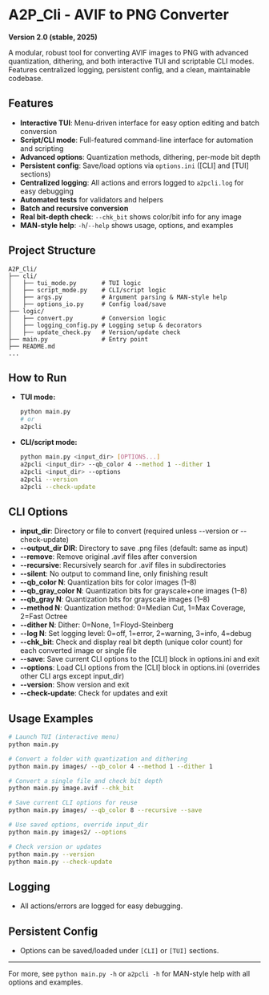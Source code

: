 # A2P_Cli - AVIF to PNG Converter

**Version 2.0 (stable, 2025)**

A modular, robust tool for converting AVIF images to PNG with advanced quantization, dithering, and both interactive TUI and scriptable CLI modes. Features centralized logging, persistent config, and a clean, maintainable codebase.

## Features
- **Interactive TUI**: Menu-driven interface for easy option editing and batch conversion
- **Script/CLI mode**: Full-featured command-line interface for automation and scripting
- **Advanced options**: Quantization methods, dithering, per-mode bit depth
- **Persistent config**: Save/load options via `options.ini` ([CLI] and [TUI] sections)
- **Centralized logging**: All actions and errors logged to `a2pcli.log` for easy debugging
- **Automated tests** for validators and helpers
- **Batch and recursive conversion**
- **Real bit-depth check**: `--chk_bit` shows color/bit info for any image
- **MAN-style help**: `-h`/`--help` shows usage, options, and examples

## Project Structure
```
A2P_Cli/
├── cli/
│   ├── tui_mode.py       # TUI logic
│   ├── script_mode.py    # CLI/script logic
│   ├── args.py           # Argument parsing & MAN-style help
│   ├── options_io.py     # Config load/save
├── logic/
│   ├── convert.py        # Conversion logic
│   ├── logging_config.py # Logging setup & decorators
│   ├── update_check.py   # Version/update check
├── main.py               # Entry point
├── README.md
...
```

## How to Run
- **TUI mode:**
  ```sh
  python main.py
  # or
  a2pcli
  ```
- **CLI/script mode:**
  ```sh
  python main.py <input_dir> [OPTIONS...]
  a2pcli <input_dir> --qb_color 4 --method 1 --dither 1
  a2pcli <input_dir> --options
  a2pcli --version
  a2pcli --check-update
  ```

## CLI Options
- **input_dir**: Directory or file to convert (required unless --version or --check-update)
- **--output_dir DIR**: Directory to save .png files (default: same as input)
- **--remove**: Remove original .avif files after conversion
- **--recursive**: Recursively search for .avif files in subdirectories
- **--silent**: No output to command line, only finishing result
- **--qb_color N**: Quantization bits for color images (1–8)
- **--qb_gray_color N**: Quantization bits for grayscale+one images (1–8)
- **--qb_gray N**: Quantization bits for grayscale images (1–8)
- **--method N**: Quantization method: 0=Median Cut, 1=Max Coverage, 2=Fast Octree
- **--dither N**: Dither: 0=None, 1=Floyd-Steinberg
- **--log N**: Set logging level: 0=off, 1=error, 2=warning, 3=info, 4=debug
- **--chk_bit**: Check and display real bit depth (unique color count) for each converted image or single file
- **--save**: Save current CLI options to the [CLI] block in options.ini and exit
- **--options**: Load CLI options from the [CLI] block in options.ini (overrides other CLI args except input_dir)
- **--version**: Show version and exit
- **--check-update**: Check for updates and exit

## Usage Examples
```sh
# Launch TUI (interactive menu)
python main.py

# Convert a folder with quantization and dithering
python main.py images/ --qb_color 4 --method 1 --dither 1

# Convert a single file and check bit depth
python main.py image.avif --chk_bit

# Save current CLI options for reuse
python main.py images/ --qb_color 8 --recursive --save

# Use saved options, override input_dir
python main.py images2/ --options

# Check version or updates
python main.py --version
python main.py --check-update
```

## Logging
- All actions/errors are logged for easy debugging.

## Persistent Config
- Options can be saved/loaded under `[CLI]` or `[TUI]` sections.

---

For more, see `python main.py -h` or `a2pcli -h` for MAN-style help with all options and examples.
